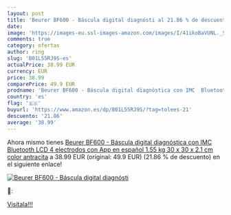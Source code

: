 ```yaml
---
layout: post
title: 'Beurer BF600 - Báscula digital diagnósti al 21.86 % de descuento'
date: 
image: 'https://images-eu.ssl-images-amazon.com/images/I/41ikoBaVUNL._SL200_.jpg'
comments: true
category: ofertas
author: ring
slug: 'B01L55RJ9S-es'
actualPrice: 38.99 EUR
currency: EUR
price: 38.99
comparePrice: 49.9 EUR
prodname: 'Beurer BF600 - Báscula digital diagnóstica con IMC  Bluetooth  LCD  4 electrodos  con App en español  1.55 kg  30 x 30 x 2.1 cm  color antracita'
country: 'es'
flag: '🇪🇸'
buyurl: 'https://www.amazon.es/dp/B01L55RJ9S/?tag=tolees-21'
descuento: '21.86'
average: '38.99'
---
```


Ahora mismo tienes [Beurer BF600 - Báscula digital diagnóstica con IMC  Bluetooth  LCD  4 electrodos  con App en español  1.55 kg  30 x 30 x 2.1 cm  color antracita](https://www.amazon.es/dp/B01L55RJ9S/?tag=tolees-21) a 38.99 EUR (original: 49.9 EUR) (21.86 %  de descuento) en el siguiente enlace!

[![Beurer BF600 - Báscula digital diagnósti](https://images-eu.ssl-images-amazon.com/images/I/41ikoBaVUNL._SL200_.jpg)](https://www.amazon.es/dp/B01L55RJ9S/?tag=tolees-21)

🔎:


[Visítala!!!](https://www.amazon.es/dp/B01L55RJ9S/?tag=tolees-21)
